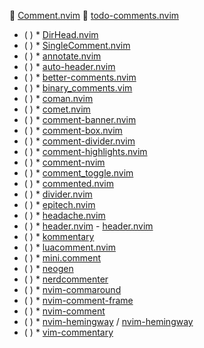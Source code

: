  [Comment.nvim](https://github.com/numToStr/Comment.nvim)
 [todo-comments.nvim](https://github.com/folke/todo-comments.nvim)
* ( )
            * [DirHead.nvim](https://github.com/JxJxxJxJ/DirHead.nvim)
* ( )
            * [SingleComment.nvim](https://github.com/LucasTavaresA/SingleComment.nvim)
* ( )
            * [annotate.nvim](https://github.com/AuLaSW/annotate.nvim)
* ( )
            * [auto-header.nvim](https://github.com/VincentBerthier/auto-header.nvim)
* ( )
            * [better-comments.nvim](https://github.com/Djancyp/better-comments.nvim)
* ( )
            * [binary_comments.vim](https://github.com/rapan931/binary_comments.vim)
* ( )
            * [coman.nvim](https://github.com/nvimdev/coman.nvim) 
* ( )
            * [comet.nvim](https://github.com/haolian9/comet.nvim)
* ( )
            * [comment-banner.nvim](https://github.com/nate-sys/comment-banner.nvim)
* ( )
            * [comment-box.nvim](https://github.com/LudoPinelli/comment-box.nvim)
* ( )
            * [comment-divider.nvim](https://github.com/Fangjun-Zhou/comment-divider.nvim)
* ( )
            * [comment-highlights.nvim](https://github.com/leon-richardt/comment-highlights.nvim)
* ( )
            * [comment-nvim](https://github.com/EvgeniGenchev/comment-nvim)
* ( )
            * [comment_toggle.nvim](https://github.com/Calder-Ty/comment_toggle.nvim)
* ( )
            * [commented.nvim](https://github.com/winston0410/commented.nvim)
* ( )
            * [divider.nvim](https://github.com/niuiic/divider.nvim)
* ( )
            * [epitech.nvim](https://github.com/ProudFaceOfSUiR/epitech.nvim)
* ( )
            * [headache.nvim](https://github.com/abecodes/headache.nvim)
* ( )
            * [header.nvim](https://github.com/The-Repo-Club/header.nvim) - [header.nvim](https://github.com/attilarepka/header.nvim)
* ( )
            * [kommentary](https://github.com/b3nj5m1n/kommentary)
* ( )
            * [luacomment.nvim](https://github.com/FLinguenheld/luacomment.nvim)
* ( )
            * [mini.comment](https://github.com/echasnovski/mini.comment)
* ( )
            * [neogen](https://github.com/danymat/neogen)
* ( )
            * [nerdcommenter](https://github.com/scrooloose/nerdcommenter)
* ( )
            * [nvim-commaround](https://github.com/gennaro-tedesco/nvim-commaround)
* ( )
            * [nvim-comment-frame](https://github.com/s1n7ax/nvim-comment-frame)
* ( )
            * [nvim-comment](https://github.com/terrortylor/nvim-comment)
* ( )
            * [nvim-hemingway](https://github.com/javio7/nvim-hemingway) / [nvim-hemingway](https://github.com/orfosys/nvim-hemingway)
* ( )
            * [vim-commentary](https://github.com/tpope/vim-commentary)
